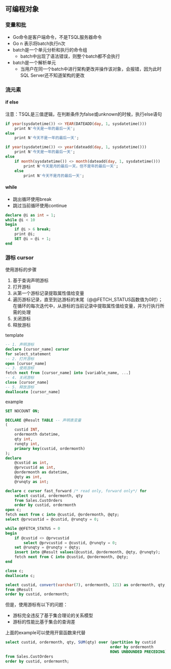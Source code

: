 ## 可编程对象

### 变量和批

* Go命令是客户端命令，不是TSQL服务器命令
* Go n 表示将batch执行n次
* batch是一个单元分析和执行的命令组
  * batch中出现了语法错误，则整个batch都不会执行
* batch是一个解析单元
  * 当用户在同一个batch中进行架构更改并操作该对象，会报错，因为此时SQL Server还不知道架构的更改

### 流元素

#### if else

注意：TSQL是三值逻辑，在判断条件为false或unknown的时候，执行else语句

```sql
if year(sysdatetime()) <> YEAR(DATEADD(day, 1, sysdatetime()))
	print N'今天是一年的最后一天';
else 
	print N'今天不是一年的最后一天';
```

```sql
if year(sysdatetime()) <> year(dateadd(day, 1, sysdatetime()))
	print N'今天是一年的最后一天';
else
	if month(sysdatetime()) <> month(dateadd(day, 1, sysdatetime()))
		print N'今天是月的最后一天，但不是年的最后一天';
	else
		print N'今天不是月的最后一天';
```



#### while

* 跳出循环使用break
* 跳过当前循环使用continue

```sql
declare @i as int = 1;
while @i < 10
begin
    if @i > 6 break;
	print @i;
	SET @i = @i + 1;
end
```



### 游标 cursor

使用游标的步骤

1. 基于查询声明游标
2. 打开游标
3. 从第一个游标记录提取属性值给变量
4. 遍历游标记录，直至到达游标的末尾（@@FETCH_STATUS函数值为0时）；在循环的每次迭代中，从游标的当前记录中提取属性值给变量，并为行执行所需的处理
5. 关闭游标
6. 释放游标

template

```sql
-- 1. 声明游标
declare [cursor_name] cursor
for select_statement
-- 2. 打开游标
open [cursor_name]
-- 3. 使用游标
fetch next from [cursor_name] into [variable_name, ...]
-- 4. 关闭游标
close [cursor_name]
-- 5. 释放游标
deallocate [cursor_name]
```



example

```sql
SET NOCOUNT ON;

DECLARE @Result TABLE -- 声明表变量
(
	custid INT,
	ordermonth datetime,
	qty int,
	runqty int,
	primary key(custid, ordermonth)
);
declare
	@custid as int,
	@prvcustid as int,
	@ordermonth as datetime,
	@qty as int,
	@runqty as int;

declare c cursor fast_forward /* read only, forward only*/ for
	select custid, ordermonth, qty
	from Sales.CustOrders
	order by custid, ordermonth
open c;
fetch next from c into @custid, @ordermonth, @qty;
select @prvcustid = @custid, @runqty = 0;

while @@FETCH_STATUS = 0
begin
	if @custid <> @prvcustid
		select @prvcustid = @custid, @runqty = 0;
	set @runqty = @runqty + @qty;
	insert into @Result values(@custid, @ordermonth, @qty, @runqty);
	fetch next from C into @custid, @ordermonth, @qty;
end

close c;
deallocate c;

select custid, convert(varchar(7), ordermonth, 121) as ordermonth, qty, runqty
from @Result
order by custid, ordermonth;
```

但是，使用游标有以下的问题：

* 游标完全违反了基于集合理论的关系模型
* 游标的性能比基于集合的查询差

上面的example可以使用开窗函数来代替

```sql
select custid, ordermonth, qty, SUM(qty) over (partition by custid
                                              order by ordermonth
                                              ROWS UNBOUNDED PRECEDING) as runqty
from Sales.CustOrders
order by custid, ordermonth;
```

